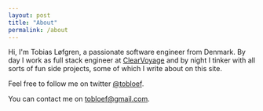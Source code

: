 ```yaml
---
layout: post
title: "About"
permalink: /about
---
```


Hi, I'm Tobias Løfgren, a passionate software engineer from Denmark. By day I work as full stack engineer at [ClearVoyage](https://clearvoyage.com/) and by night I tinker with all sorts of fun side projects, some of which I write about on this site. 

Feel free to follow me on twitter [@tobloef](https://www.twitter.com/tobloef).

You can contact me on [tobloef@gmail.com](mailto:tobloef@gmail.com).
